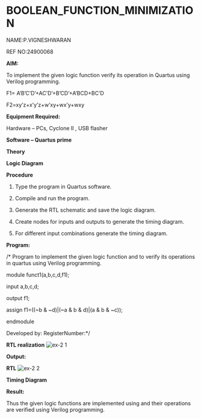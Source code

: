 # BOOLEAN_FUNCTION_MINIMIZATION

NAME:P.VIGNESHWARAN

REF NO:24900068



**AIM:**

To implement the given logic function verify its operation in Quartus using Verilog programming.

F1= A’B’C’D’+AC’D’+B’CD’+A’BCD+BC’D 

F2=xy’z+x’y’z+w’xy+wx’y+wxy

**Equipment Required:**

Hardware – PCs, Cyclone II , USB flasher

**Software – Quartus prime**

**Theory**

**Logic Diagram**

**Procedure**

1.	Type the program in Quartus software.

2.	Compile and run the program.

3.	Generate the RTL schematic and save the logic diagram.

4.	Create nodes for inputs and outputs to generate the timing diagram.

5.	For different input combinations generate the timing diagram.


**Program:**

/* Program to implement the given logic function and to verify its operations in quartus using Verilog programming. 

module funct1(a,b,c,d,f1);

input a,b,c,d;

output f1;

assign f1=((~b & ~d)|(~a & b & d)|(a & b & ~c));

endmodule



Developed by: RegisterNumber:*/


**RTL realization**
![ex-2 1](https://github.com/user-attachments/assets/7ef9ed58-99e2-4664-ad24-37b82aecba56)


**Output:**

**RTL**
![ex-2 2](https://github.com/user-attachments/assets/cb780c30-c8a9-42c7-80ca-233cfb99697e)


**Timing Diagram**

**Result:**

Thus the given logic functions are implemented using and their operations are verified using Verilog programming.

